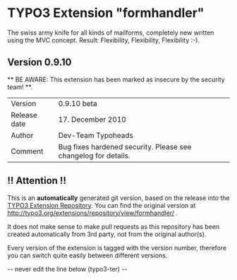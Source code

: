 # TYPO3 Extension "formhandler"
The swiss army knife for all kinds of mailforms, completely new written using the MVC concept. Result: Flexibility, Flexibility, Flexibility  :-).

## Version 0.9.10
** BE AWARE: This extension has been marked as insecure by the security team! **.



<table>
	<tr><td>Version</td><td>0.9.10 beta</td></tr>
	<tr><td>Release date</td><td>17. December 2010</td></tr>
	<tr><td>Author</td><td>Dev-Team Typoheads</td></tr>
	<tr><td>Comment</td><td>Bug fixes  hardened security.
Please see changelog for details.</td></tr>
</table>

## !! Attention !!
This is an **automatically** generated git version, based on the release into the [TYPO3 Extension Repository](http://www.typo3.org/extensions/).
You can find the original version at http://typo3.org/extensions/repository/view/formhandler/ .

It does not make sense to make pull requests as this repository has been created automatically from 3rd party, not from the original author(s).

Every version of the extension is tagged with the version number, therefore you can switch quite easily between different versions.


-- never edit the line below (typo3-ter) --